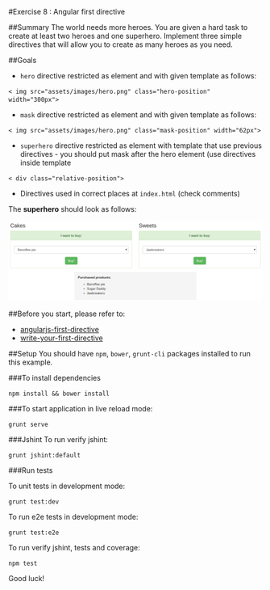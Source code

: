 #Exercise 8 : Angular first directive

##Summary
The world needs more heroes. You are given a hard task to create at least two heroes and one superhero. Implement three simple directives that will allow you to create as many heroes as you need.

##Goals

* `hero` directive restricted as element and with given template as follows: 

```
< img src="assets/images/hero.png" class="hero-position" width="300px">
```
* `mask` directive restricted as element and with given template as follows: 

```
< img src="assets/images/hero.png" class="mask-position" width="62px">
```
* `superhero` directive restricted as element with template that use previous directives  - you should put mask after the hero element (use directives inside
 template 

 ```
 < div class="relative-position">
  ```
* Directives used in correct places at `index.html` (check comments)

The **superhero** should look as follows:

![alt text](app/assets/example.png "Superhero")

##Before you start, please refer to:
* [angularjs-first-directive](https://egghead.io/lessons/angularjs-first-directive)
* [write-your-first-directive](https://egghead.io/lessons/write-your-first-directive)

##Setup
 You should have `npm`, `bower`, `grunt-cli`  packages installed to run this example.
 
###To install dependencies 

    npm install && bower install


###To start application in live reload mode:

    grunt serve
    
###Jshint
To run verify jshint:
    
    grunt jshint:default

###Run tests

To unit tests in development mode:
    
    grunt test:dev
    
To run e2e tests in development mode:

    grunt test:e2e

To run verify jshint, tests and coverage:

    npm test

Good luck!
